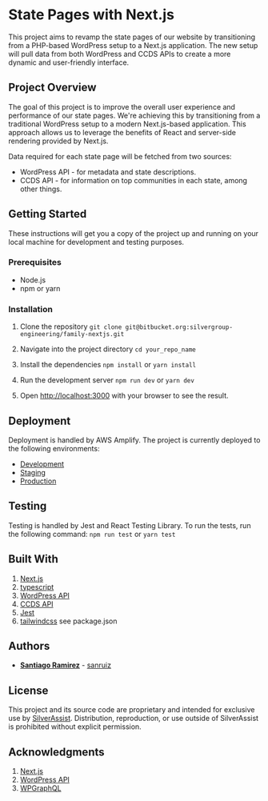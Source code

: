 # State Pages with Next.js

This project aims to revamp the state pages of our website by transitioning from a PHP-based WordPress setup to a Next.js application. 
The new setup will pull data from both WordPress and CCDS APIs to create a more dynamic and user-friendly interface.

## Project Overview

The goal of this project is to improve the overall user experience and performance of our state pages. We're achieving this by transitioning from a traditional WordPress setup to a modern Next.js-based application. This approach allows us to leverage the benefits of React and server-side rendering provided by Next.js. 

Data required for each state page will be fetched from two sources: 
- WordPress API - for metadata and state descriptions.
- CCDS API - for information on top communities in each state, among other things.

## Getting Started

These instructions will get you a copy of the project up and running on your local machine for development and testing purposes.

### Prerequisites

- Node.js
- npm or yarn

### Installation

1. Clone the repository
```git clone git@bitbucket.org:silvergroup-engineering/family-nextjs.git```

2. Navigate into the project directory
```cd your_repo_name```

3. Install the dependencies
```npm install```
or
```yarn install```

4. Run the development server
```npm run dev```
or
```yarn dev```

5. Open [http://localhost:3000](http://localhost:3000) with your browser to see the result.

## Deployment
Deployment is handled by AWS Amplify. The project is currently deployed to the following environments:

- [Development](https://backoffice-stg.familyassets.com/)
- [Staging](https://backoffice-stg.familyassets.com/)
- [Production](https://www.familyassets.com/assisted-living)

## Testing
Testing is handled by Jest and React Testing Library. To run the tests, run the following command:
```npm run test```
or
```yarn test```

## Built With
1. [Next.js](https://nextjs.org/)
2. [typescript](https://www.typescriptlang.org/)
3. [WordPress API](https://developer.wordpress.org/rest-api/)
4. [CCDS API](https://api.silverassist.com/)
5. [Jest](https://jestjs.io/)
6. [tailwindcss](https://tailwindcss.com/)
see package.json

## Authors
- [**Santiago Ramirez**](https://bitbucket.org/santiagorsa/workspace/overview) - [sanruiz](hrrps://github.com/sanruiz)

## License
This project and its source code are proprietary and intended for exclusive use by [SilverAssist](https://www.silverassist.com/). Distribution, reproduction, or use outside of SilverAssist is prohibited without explicit permission.

## Acknowledgments
1. [Next.js](https://nextjs.org/)
2. [WordPress API](https://developer.wordpress.org/rest-api/)
3. [WPGraphQL](https://www.wpgraphql.com/)

